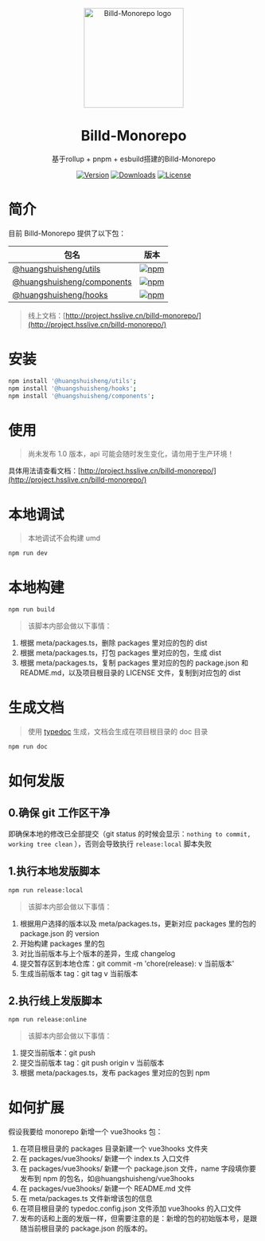 <p align="center">
  <a href="http://project.hsslive.cn/billd-monorepo/">
    <img
      width="200"
      src="https://resource.hsslive.cn/image/1613141138717Billd.webp"
      alt="Billd-Monorepo logo"
    />
  </a>
</p>

<h1 align="center">
  Billd-Monorepo
</h1>

<p align="center">
  基于rollup + pnpm + esbuild搭建的Billd-Monorepo
</p>

<div align="center">
<a href="https://www.npmjs.com/package/@huangshuisheng/utils"><img src="https://img.shields.io/npm/v/@huangshuisheng/utils.svg" alt="Version"></a>
<a href="https://www.npmjs.com/package/@huangshuisheng/utils"><img src="https://img.shields.io/npm/dw/@huangshuisheng/utils.svg" alt="Downloads"></a>
<a href="https://www.npmjs.com/package/@huangshuisheng/utils"><img src="https://img.shields.io/npm/l/@huangshuisheng/utils.svg" alt="License"></a>
</div>

# 简介

目前 Billd-Monorepo 提供了以下包：

| 包名                                                                                                       | 版本                                                                                                                        |
| ---------------------------------------------------------------------------------------------------------- | --------------------------------------------------------------------------------------------------------------------------- |
| [@huangshuisheng/utils](https://github.com/galaxy-s10/billd-monorepo/tree/master/packages/utils)           | [![npm](https://img.shields.io/npm/v/@huangshuisheng/utils)](https://www.npmjs.com/package/@huangshuisheng/utils)           |
| [@huangshuisheng/components](https://github.com/galaxy-s10/billd-monorepo/tree/master/packages/components) | [![npm](https://img.shields.io/npm/v/@huangshuisheng/components)](https://www.npmjs.com/package/@huangshuisheng/components) |
| [@huangshuisheng/hooks](https://github.com/galaxy-s10/billd-monorepo/tree/master/packages/hooks)           | [![npm](https://img.shields.io/npm/v/@huangshuisheng/hooks)](https://www.npmjs.com/package/@huangshuisheng/hooks)           |

> 线上文档：[http://project.hsslive.cn/billd-monorepo/](http://project.hsslive.cn/billd-monorepo/)

# 安装

```sh
npm install '@huangshuisheng/utils';
npm install '@huangshuisheng/hooks';
npm install '@huangshuisheng/components';
```

# 使用

> 尚未发布 1.0 版本，api 可能会随时发生变化，请勿用于生产环境！

具体用法请查看文档：[http://project.hsslive.cn/billd-monorepo/](http://project.hsslive.cn/billd-monorepo/)

# 本地调试

> 本地调试不会构建 umd

```sh
npm run dev
```

# 本地构建

```sh
npm run build
```

> 该脚本内部会做以下事情：

1. 根据 meta/packages.ts，删除 packages 里对应的包的 dist
2. 根据 meta/packages.ts，打包 packages 里对应的包，生成 dist
3. 根据 meta/packages.ts，复制 packages 里对应的包的 package.json 和 README.md，以及项目根目录的 LICENSE 文件，复制到对应包的 dist

# 生成文档

> 使用 [typedoc](https://typedoc.org/) 生成，文档会生成在项目根目录的 doc 目录

```sh
npm run doc
```

# 如何发版

## 0.确保 git 工作区干净

即确保本地的修改已全部提交（git status 的时候会显示：`nothing to commit, working tree clean` ），否则会导致执行 `release:local` 脚本失败

## 1.执行本地发版脚本

```sh
npm run release:local
```

> 该脚本内部会做以下事情：

1. 根据用户选择的版本以及 meta/packages.ts，更新对应 packages 里的包的 package.json 的 version
2. 开始构建 packages 里的包
3. 对比当前版本与上个版本的差异，生成 changelog
4. 提交暂存区到本地仓库：git commit -m 'chore(release): v 当前版本'
5. 生成当前版本 tag：git tag v 当前版本

## 2.执行线上发版脚本

```sh
npm run release:online
```

> 该脚本内部会做以下事情：

1. 提交当前版本：git push
2. 提交当前版本 tag：git push origin v 当前版本
3. 根据 meta/packages.ts，发布 packages 里对应的包到 npm

# 如何扩展

假设我要给 monorepo 新增一个 vue3hooks 包：

1. 在项目根目录的 packages 目录新建一个 vue3hooks 文件夹
2. 在 packages/vue3hooks/ 新建一个 index.ts 入口文件
3. 在 packages/vue3hooks/ 新建一个 package.json 文件，name 字段填你要发布到 npm 的包名，如@huangshuisheng/vue3hooks
4. 在 packages/vue3hooks/ 新建一个 README.md 文件
5. 在 meta/packages.ts 文件新增该包的信息
6. 在项目根目录的 typedoc.config.json 文件添加 vue3hooks 的入口文件
7. 发布的话和上面的发版一样，但需要注意的是：新增的包的初始版本号，是跟随当前根目录的 package.json 的版本的。
